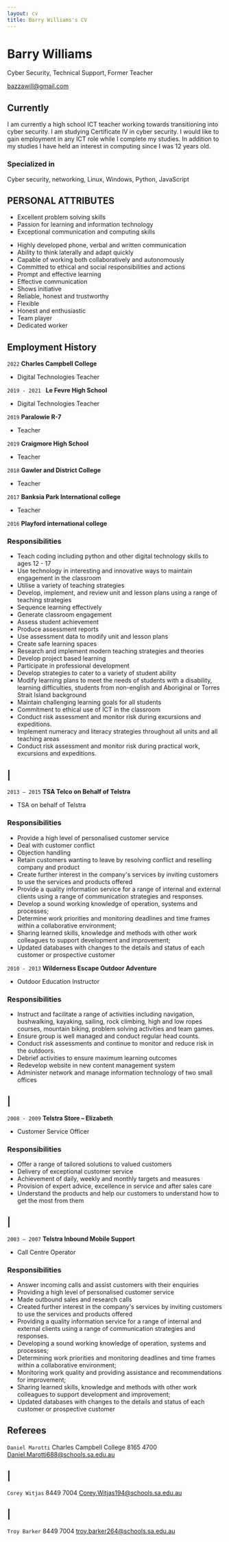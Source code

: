 ```yaml
---
layout: cv
title: Barry Williams's CV
---
```

# Barry Williams
Cyber Security, Technical Support, Former Teacher

<div id="webaddress">
<a href="bazzawill@gmail.com">bazzawill@gmail.com</a>

</div>


## Currently

I am currently a high school ICT teacher working towards transitioning into cyber security. I am studying Certificate IV in cyber security. I would like to gain employment in any ICT role while I complete my studies. In addition to my studies I have held an interest in computing since I was 12 years old.

### Specialized in

Cyber security, networking, Linux, Windows, Python, JavaScript


## PERSONAL ATTRIBUTES

- Excellent problem solving skills
- Passion for learning and information technology
- Exceptional communication and computing skills
* Highly developed phone, verbal and written communication
* Ability to think laterally and adapt quickly
* Capable of working both collaboratively and autonomously
* Committed to ethical and social responsibilities and actions
* Prompt and effective learning
* Effective communication
* Shows initiative
* Reliable, honest and trustworthy
* Flexible
* Honest and enthusiastic
* Team player
* Dedicated worker


## Employment History 
`2022`
__Charles Campbell College__

- Digital Technologies Teacher

`2019 - 2021 `
__Le Fevre High School__

- Digital Technologies Teacher

`2019`
__Paralowie R-7__

- Teacher

`2019`
__Craigmore High School__

- Teacher

`2018`
__Gawler and District College__

- Teacher

`2017`
__Banksia Park International college__

- Teacher

`2016`
__Playford international college__

### Responsibilities
- Teach coding including python and other digital technology skills to ages 12 - 17
- Use technology in interesting and innovative ways to maintain engagement in the classroom
- Utilise a variety of teaching strategies
- Develop, implement, and review unit and lesson plans using a range of teaching strategies
- Sequence learning effectively
- Generate classroom engagement
- Assess student achievement
- Produce assessment reports
- Use assessment data to modify unit and lesson plans
- Create safe learning spaces
- Research and implement modern teaching strategies and theories
- Develop project based learning
- Participate in professional development
- Develop strategies to cater to a variety of student ability
- Modify learning plans to meet the needs of students with a disability, learning difficulties, students from non-english and Aboriginal or Torres Strait Island background
- Maintain challenging learning goals for all students
- Commitment to ethical use of ICT in the classroom
- Conduct risk assessment and monitor risk during excursions and expeditions.
- Implement numeracy and literacy strategies throughout all units and all teaching areas
- Conduct risk assessment and monitor risk during practical work, excursions and expeditions.

## |
`2013 – 2015`
__TSA Telco on Behalf of Telstra__

- TSA on behalf of Telstra

### Responsibilities
- Provide a high level of personalised customer service
- Deal with customer conflict
- Objection handling 
- Retain customers wanting to leave by resolving conflict and reselling company and product
- Create  further interest in the company's services by inviting customers to use the services and products offered 
- Provide a quality information service for a range of internal and external clients using a range of communication strategies and responses.
- Develop a sound working knowledge of operation, systems and processes;
- Determine work priorities and monitoring deadlines and time frames within a collaborative environment;
- Sharing learned skills, knowledge and methods with other work colleagues to support development and improvement;
- Updated databases with changes to the details and status of each customer or prospective customer

`2010 - 2013`
__Wilderness Escape Outdoor Adventure__

- Outdoor Education Instructor

### Responsibilities
- Instruct and facilitate a range of activities including navigation, bushwalking, kayaking, sailing, rock climbing, high and low ropes courses, mountain biking, problem solving activities and team games. 
- Ensure group is well managed and conduct regular head counts.
- Conduct risk assessments and continue to monitor and reduce risk in the outdoors. 
- Debrief activities to ensure maximum learning outcomes
- Redevelop website in new content management system
- Administer network and manage information technology of two small offices

## |

`2008 - 2009`
__Telstra Store – Elizabeth__

- Customer Service Officer

### Responsibilities
- Offer a range of tailored solutions to valued customers
- Delivery of exceptional customer service
- Achievement of daily, weekly and monthly targets and measures
- Provision of expert advice, excellence in service and after sales care
- Understand the products and help our customers to understand how to get the most from them

## |

`2003 – 2007`
__Telstra Inbound Mobile Support__
- Call Centre Operator
### Responsibilities
- Answer incoming calls and assist customers with their enquiries
- Providing a high level of personalised customer service
- Made outbound sales and research calls
- Created further interest in the company's services by inviting customers to use the services and products offered 
- Providing a quality information service for a range of internal and external clients using a range of communication strategies and responses.
- Developing a sound working knowledge of operation, systems and processes;
- Determining work priorities and monitoring deadlines and time frames within a collaborative environment;
- Monitoring work quality and providing assistance and recommendations for improvement;
- Sharing learned skills, knowledge and methods with other work colleagues to support development and improvement;
- Updated databases with changes to the details and status of each customer or prospective customer

## Referees
`Daniel Marotti`
Charles Campbell College
8165 4700  Daniel.Marotti688@schools.sa.edu.au
## |
`Corey Witjas`
8449 7004   Corey.Witjas194@schools.sa.edu.au
## |
`Troy Barker`
8449 7004  troy.barker264@schools.sa.edu.au
<!-- ### Footer Last updated: September 2022 -->


